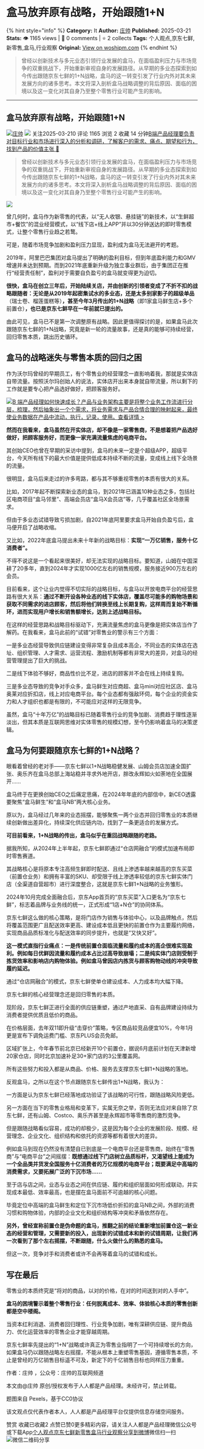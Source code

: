 # 盒马放弃原有战略，开始跟随1+N
{% hint style="info" %}
**Category:** It
**Author:** [庄帅](https://www.woshipm.com/u/659294)
**Published:** 2025-03-21  
**Stats:** 👁️ 1165 views | 💬 0 comments | ⭐ 2 collects
**Tags:** 个人观点,京东七鲜,新零售,盒马,行业观察
**Original:** [View on woshipm.com](https://www.woshipm.com/it/6195074.html)
{% endhint %}
> 曾经以创新技术与多元业态引领行业发展的盒马，在面临盈利压力与市场竞争的双重挑战下，开始重新审视自身的发展路径。从早期的多业态探索到如今传出跟随京东七鲜的1+N战略，盒马的这一转变引发了行业内外对其未来发展方向的诸多思考。本文将深入剖析盒马战略调整的背后原因、面临的困境以及这一变化对其自身乃至整个零售行业可能产生的影响。

---

## 盒马放弃原有战略，开始跟随1+N

[![](https://static.woshipm.com/WX_U_201803_20180328104524_7707.jpg?imageView2/1/w/72/h/72/q/100)](https://www.woshipm.com/u/659294)[庄帅](https://www.woshipm.com/u/659294) ![](https://static.woshipm.com/tag/1123_1@2x.png) 关注2025-03-210 评论 1165 浏览 2 收藏 14 分钟[B端产品经理要负责对目标行业和市场进行深入的分析和调研，了解客户的需求、痛点、期望和行为，找到产品的价值主张 🔗](https://ke.qidianla.com/courses/bcpm)

> 曾经以创新技术与多元业态引领行业发展的盒马，在面临盈利压力与市场竞争的双重挑战下，开始重新审视自身的发展路径。从早期的多业态探索到如今传出跟随京东七鲜的1+N战略，盒马的这一转变引发了行业内外对其未来发展方向的诸多思考。本文将深入剖析盒马战略调整的背后原因、面临的困境以及这一变化对其自身乃至整个零售行业可能产生的影响。

![](https://image.woshipm.com/2024/07/24/41acd216-499e-11ef-a43d-00163e142b65.png)

曾几何时，盒马作为新零售的代表，以“无人收银、悬挂链”的新技术，以“生鲜超市+餐饮”的混业经营模式，以“线下店+线上APP”并以30分钟送达的即时零售模式，让整个零售行业趋之若鹜。

可是，随着市场竞争加剧和盈利压力显现，盈利成为盒马无法避开的考题。

2019年，阿里巴巴集团对盒马提出了明确的盈利目标，但到年底盈利能力和GMV增速并未达到预期。而到2021年底重新升级为独立事业群后，由于集团正在推行“经营责任制”，盈利对于需要自负盈亏的盒马就变得更为迫切。

**很快，盒马在创立三年后，开始陆续关店，并由创新的引领者变成了不折不扣的战略跟随者：无论是从2019年起密集试水的多业态，还是太多别家影子的超级单品**（瑞士卷、榴莲蛋糕等）**，甚至今年3月传出的1+N战略**（即1家盒马鲜生店+多个前置仓）**，也已是京东七鲜早在一年前就已提出的。**

由此可见，盒马已不是第一次调整原有战略。因此更值得探讨的是，如果盒马此次跟随京东七鲜的1+N战略，究竟是新一轮的流量故事，还是真的能够可持续经营，回归零售本质，跳出历史循环。

## 盒马的战略迷失与零售本质的回归之困

作为沃尔玛曾经的早期员工，有个零售业的经营理念一直影响着我，那就是实体店自带流量。按照沃尔玛创始人的说法，实体店开出来本身就自带流量，所以剩下的工作就是要专心把产品选好做好，把顾客服务好。

[![](https://image.woshipm.com/2023/08/02/a53a469e-30e3-11ee-88e7-00163e0b5ff3.png)B 端产品经理如何快速成长？产品与业务架构主要是将整个业务工作流进行分层，梳理，然后抽象出一个个需求，将业务需求与产品合情合理的映射起来，最终使业务数据在产品中流动，执行，记录，使用。查看详情 >](https://ke.qidianla.com/courses/bcpm)

**然而在我看来，盒马虽然在开实体店，却不像是一家零售商，不是想着把产品选好做好，把顾客服务好，而更像一家充满流量焦虑的电商平台。**

其创始CEO也曾在早期的采访中提到，盒马的未来一定是个超级APP，超级平台，今天所有线下的最大价值是提供低成本持续不断的流量，变成线上线下全场景的流量。

很明显，盒马后来走过的许多弯路，都与其不够重视零售的本质有很大的关系。

比如，2017年起不断探索新业态的盒马，到2021年已涵盖10种业态之多，包括社区电商项目“盒马邻里”、高端会员店“盒马X会员店”等，几乎覆盖社区全场景需求。

但由于多业态试错导致亏损加剧，自2021年底阿里要求盒马开始自负盈亏后，盒马便开启了战略收缩。

又比如，2022年底盒马提出未来十年新的战略目标：**实现“一万亿销售，服务十亿消费者”。**

不得不说这是一个看起来很美好，却无法实现的战略目标。要知道，山姆在中国深耕了20多年，直到2024年才实现1000亿左右的销售规模，服务接近900万左右的会员。

目前看来，这个让业内觉得不切实际的战略目标，与盒马以开放电商平台的经营思路有很大关系：**通过不断开设各种业态的线下实体店，覆盖尽可能多的购物场景和获取不同需求的进店顾客，然后将他们转换至线上长期复购，这样周而复始不断循环，进而实现用户增长和销售额增长，达到上述战略目标。**

在这样的经营思路和战略目标驱动下，充满流量焦虑的盒马更像是把实体店当作了解药。在我看来，盒马此前的“试错”对零售业的警示有三个方面：

一是多业态经营导致供应链建设变得非常复杂且成本高企，不同业态的实体店在选址、组织管理、人才需求、运营流程、激励机制等都有非常大的差异，对盒马的经营管理提出了巨大的挑战。

二是线下体验不够好，商品性价比不足，进店的顾客并不会在线上持续复购。

三是多业态导致的竞争对手众多，盒马鲜生对应商超、盒马mini对应社区店、盒马奥莱对应折扣店，线上对应电商平台。每个业态都有强敌环伺，每个企业的资金实力和人才组织也都是有限的，不可能应对这样的无限竞争。

虽然，盒马“十年万亿”的战略目标已随着零售行业的竞争加剧、消费趋于理性逐渐淡出，但其本质是互联网思维对实体零售的规模幻想，至今仍影响着盒马的决策逻辑。

## 盒马为何要跟随京东七鲜的1+N战略？

眼看着曾经的老对手——京东七鲜以1+N战略稳健发展、山姆会员店加速全国扩张、奥乐齐在盒马总部上海站稳并寻求外地开店，胖改永辉如火如荼地在全国展开……

盒马终于在更换创始CEO之后痛定思痛，在2024年年底的内部信中，新CEO透露要聚焦“盒马鲜生”和“盒马NB”两大核心业务。

原以为，盒马经过几年来的业态摇摆，能够聚焦一两个业态并回归零售业的本质继续创新做出差异化，持续深化供应链内功，找到了一条更适合的发展方式。

**可目前看来，1+N战略的传出，盒马似乎在重回战略跟随的老路。**

据我所知，从2024年上半年起，京东七鲜即通过“仓店网融合”的模式加速布局即时零售赛道。

其战略核心是将原本专注高频生鲜即时配送、且线上渗透率越来越高的京东买菜（前置仓业务）和拥有丰富的SKU、却受限于线上渗透率较低的京东七鲜实体门店（全渠道自营超市）进行深度整合，这就是京东七鲜1+N战略的业务雏形。

2024年10月完成全面融合后，京东App首页的“京东买菜”入口更名为“京东七鲜”，标志着品牌与业务线的统一，正式形成“1店+N仓”的协同体系。

京东七鲜这么做的核心策略，是将门店作为销售与体验中心，以及品牌触点，然后将覆盖范围更广且配送效率更高、建设成本低且更快的前置仓作为主要履约网络，实现商品品质标准化与配送效率的同步提升，也就是“又快又好”。

**这一模式直指行业痛点：一是传统前置仓面临流量和履约成本的高企很难实现盈利。例如每日优鲜因流量和履约成本占比过高导致崩塌；二是纯实体门店则受制于拣货效率和影响店内购物体验。例如盒马曾因店内拣货与顾客购物动线的冲突导致履约延迟。**

通过“仓店网融合”的模式，京东七鲜使单仓建设成本、人力成本均大幅下降。

京东七鲜的核心经营理念还是回归零售的本质。

现阶段，京东七鲜正进行全面的供应链重塑，通过产地直采、自有品牌建设持续为消费者提供优质且低价的商品。

在价格层面，去年双11即升级“击穿价”策略，专区商品较竞品便宜10%，今年1月更是宣布下调免运费门槛、京东PLUS会员免邮。

区域扩张上，今年春节前北京已经新开10个前置仓，据说6月底前计划在天津新增20家仓店，同时北京加速补足30+家门店的3公里覆盖网。

所有这些努力和投入都是从商品、价格、服务去支撑京东七鲜1+N战略的落地。

反观盒马，之所以在这个节点跟随京东七鲜传出1+N战略，我认为：

一方面是认为京东七鲜已经落地成功验证了该战略的可行性，跟随战略风险更低。

另一方面在当下的零售业格局和变革下，实属无奈之举，否则无法应对来自除了京东七鲜，还有山姆、Costco、奥乐齐甚至是永辉超市等零售商的激烈竞争。

但是跟随战略看似容易，成功的却极少，这是因为每个企业的发展阶段、规模、经营理念、企业文化、组织结构和依托的资源等都有着很大的差异。

例如盒马到现在仍然没有清楚自已到底是一个电商平台还是零售商，始终在“零售商”与“电商平台”之间摇摆：**既想通过线下门店树立品质标杆，又渴望线上能成为一个全品类并货发全国服务十亿消费者的万亿规模的电商平台；既要满足中高端的消费需求，又要拓展广泛的下沉市场……**

至于店与店之间，业态与业态之间在供应链、履约和组织层面如何形成联动，并实现成本最低、效率最高，也是摆在盒马面前不可逾越的核心问题。

毕竟定位中高端的盒马鲜生和定位下沉市场低价折扣的盒马NB之间，外部的消费习惯和购物体验，内部的企业文化和组织结构等冲突和矛盾依然存在。

**另外，曾经宣称前置仓是伪命题的盒马，推翻之前的结论重新增加前置仓这一新业态的经营和管理，又需要新的投入，出现新的试错成本和新的试错周期，让我们再一次看到了那个左右摇摆，不断跟随，什么火做什么的熟悉的盒马。**

但这一次，竞争对手和消费者或许不会再等着盒马的试错和成长。

## 写在最后

零售业的本质终究是“将对的商品，以对的价格，在对的时间送到对的人手中”。

**盒马的困境警示着整个零售行业：任何脱离成本、效率、体验核心本质的零售创新都是空中楼阁。**

当资本红利消退、消费者回归理性、行业竞争加剧，唯有深耕供应链、提升商品力、优化运营效率的零售企业才能穿越周期。

京东七鲜率先提出的“1+N”战略或许真正为零售业指明了一个可持续增长的方向，如果盒马仍以跟随战略左右摇摆，不能从根本上重塑零售基因，遵循零售本质，不止是曾经的万亿销售目标遥不可及，新定下的千亿销售目标也同样压力重重。

作者：庄帅 ，公众号：庄帅的互联网频道

本文由@庄帅 原创/授权发布于人人都是产品经理。未经许可，禁止转载。

题图来自 Pexels，基于CC0协议

该文观点仅代表作者本人，人人都是产品经理平台仅提供信息存储空间服务。

赞赏 收藏已收藏2 点赞已赞0更多精彩内容，请关注人人都是产品经理微信公众号或下载App[个人观点](https://www.woshipm.com/tag/%e4%b8%aa%e4%ba%ba%e8%a7%82%e7%82%b9)[京东七鲜](https://www.woshipm.com/tag/%e4%ba%ac%e4%b8%9c%e4%b8%83%e9%b2%9c)[新零售](https://www.woshipm.com/tag/%e6%96%b0%e9%9b%b6%e5%94%ae)[盒马](https://www.woshipm.com/tag/%e7%9b%92%e9%a9%ac)[行业观察](https://www.woshipm.com/tag/%e8%a1%8c%e4%b8%9a%e8%a7%82%e5%af%9f)[分享到微博](https://service.weibo.com/share/share.php?appkey=2775287854&title=盒马放弃原有战略，开始跟随1+N&url=https://www.woshipm.com/it/6195074.html&pic=https://image.woshipm.com/2024/07/24/41acd216-499e-11ef-a43d-00163e142b65.png)微信扫一扫![微信二维码](https://api.pwmqr.com/qrcode/create/?url=https://www.woshipm.com/it/6195074.html)分享